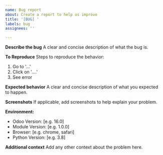 ```yaml
---
name: Bug report
about: Create a report to help us improve
title: '[BUG] '
labels: bug
assignees: ''

---
```


**Describe the bug**
A clear and concise description of what the bug is.

**To Reproduce**
Steps to reproduce the behavior:
1. Go to '...'
2. Click on '....'
3. See error

**Expected behavior**
A clear and concise description of what you expected to happen.

**Screenshots**
If applicable, add screenshots to help explain your problem.

**Environment:**
 - Odoo Version: [e.g. 16.0]
 - Module Version: [e.g. 1.0.0]
 - Browser: [e.g. chrome, safari]
 - Python Version: [e.g. 3.8]

**Additional context**
Add any other context about the problem here. 